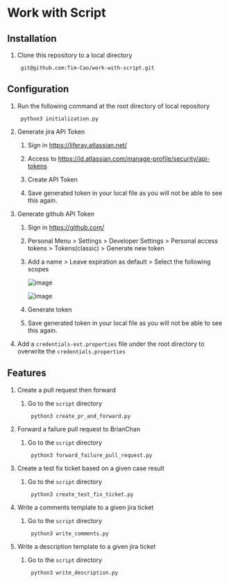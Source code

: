 # Work with Script

## Installation

1. Clone this repository to a local directory

		git@github.com:Tim-Cao/work-with-script.git

## Configuration

1. Run the following command at the root directory of local repository

		python3 initialization.py

1. Generate jira API Token

	1. Sign in https://liferay.atlassian.net/

	1. Access to https://id.atlassian.com/manage-profile/security/api-tokens

	1. Create API Token

	1. Save generated token in your local file as you will not be able to see this again.

1. Generate github API Token

	1. Sign in https://github.com/

	1. Personal Menu > Settings > Developer Settings > Personal access tokens > Tokens(classic)  > Generate new token

	1. Add a name > Leave expiration as default > Select the following scopes

		![image](https://github.com/Tim-Cao/work-with-script/assets/52661397/3478cd82-4e48-4306-99a1-fab363498b24)

		![image](https://github.com/Tim-Cao/work-with-script/assets/52661397/68c7945c-ef1c-47d6-a8ad-a14d7f5d8922)

	1. Generate token

	1. Save generated token in your local file as you will not be able to see this again.

 1. Add a `credentials-ext.properties` file under the root directory to overwrite the `credentials.properties`

## Features

1. Create a pull request then forward

	1. Go to the `script` directory

        	python3 create_pr_and_forward.py

1. Forward a failure pull request to BrianChan

	1. Go to the `script` directory

        	python3 forward_failure_pull_request.py

1. Create a test fix ticket based on a given case result

	1. Go to the `script` directory

        	python3 create_test_fix_ticket.py

1. Write a comments template to a given jira ticket

	1. Go to the `script` directory

        	python3 write_comments.py

1. Write a description template to a given jira ticket

	1. Go to the `script` directory

        	python3 write_description.py
